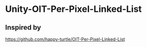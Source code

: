 # Unity-OIT-Per-Pixel-Linked-List

## Inspired by

https://github.com/happy-turtle/OIT-Per-Pixel-Linked-List

